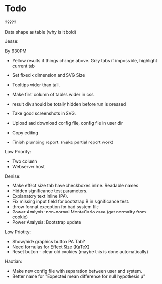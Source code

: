 # Todo


?????

Data shape as table (why is it bold)

Jesse:

By 630PM
* Yellow results if things change above. Grey tabs if impossible, highlight current tab
* Set fixed x dimension and  SVG Size


* Tooltips wider than tall.
* Make first column of tables wider in css
* result div should be totally hidden before run is pressed
* Take good screenshots in SVG.
* Upload and download config file, config file in user dir
* Copy editing
* Finish plumbing report. (make partial report work)

Low Priority:
* Two column
* Webserver host

Denise:

* Make effect size tab have checkboxes inline. Readable names
* Hidden significance test parameters.
* Explanatory text inline (PA).
* Fix missing input field for bootstrap B in significance test.
* throw format exception for bad system file
* Power Analysis: non-normal MonteCarlo case (get normality from cookie) 
* Power Analysis: Bootstrap update 

Low Priotity:

* Show/hide graphics button PA Tab?
* Need formulas for Effect Size (KaTeX)
* Reset button - clear old cookies (maybe this is done automatically)

Haotian:

* Make new config file with separation between user and system.
* Better name for "Expected mean difference for null hypothesis μ"



